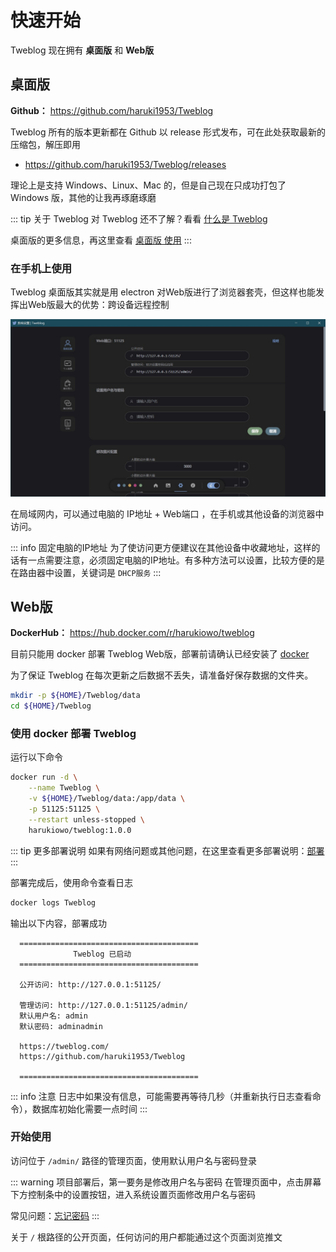 # 快速开始

Tweblog 现在拥有 **桌面版** 和 **Web版**

## 桌面版

**Github：** https://github.com/haruki1953/Tweblog

Tweblog 所有的版本更新都在 Github 以 release 形式发布，可在此处获取最新的压缩包，解压即用
- https://github.com/haruki1953/Tweblog/releases

理论上是支持 Windows、Linux、Mac 的，但是自己现在只成功打包了 Windows 版，其他的让我再琢磨琢磨

::: tip 关于 Tweblog
对 Tweblog 还不了解？看看 [什么是 Tweblog](./what-is-tweblog)

桌面版的更多信息，再这里查看 [桌面版 使用](./desktop)
:::

### 在手机上使用

Tweblog 桌面版其实就是用 electron 对Web版进行了浏览器套壳，但这样也能发挥出Web版最大的优势：跨设备远程控制

![](./assets/2025-02-01_211451.jpg)

在局域网内，可以通过电脑的 IP地址 + Web端口 ，在手机或其他设备的浏览器中访问。

::: info 固定电脑的IP地址
为了使访问更方便建议在其他设备中收藏地址，这样的话有一点需要注意，必须固定电脑的IP地址。有多种方法可以设置，比较方便的是在路由器中设置，关键词是 `DHCP服务`
:::

## Web版

**DockerHub：** https://hub.docker.com/r/harukiowo/tweblog

目前只能用 docker 部署 Tweblog Web版，部署前请确认已经安装了 [docker](https://docs.docker.com/)

为了保证 Tweblog 在每次更新之后数据不丢失，请准备好保存数据的文件夹。
```sh
mkdir -p ${HOME}/Tweblog/data
cd ${HOME}/Tweblog
```

### 使用 docker 部署 Tweblog
运行以下命令
```sh
docker run -d \
	--name Tweblog \
	-v ${HOME}/Tweblog/data:/app/data \
	-p 51125:51125 \
	--restart unless-stopped \
	harukiowo/tweblog:1.0.0
```

::: tip 更多部署说明
如果有网络问题或其他问题，在这里查看更多部署说明：[部署](./deploy.md)
:::

部署完成后，使用命令查看日志
```sh
docker logs Tweblog
```

输出以下内容，部署成功
```
  ========================================
              Tweblog 已启动
  ========================================
  
  公开访问: http://127.0.0.1:51125/
  
  管理访问: http://127.0.0.1:51125/admin/
  默认用户名: admin
  默认密码: adminadmin

  https://tweblog.com/
  https://github.com/haruki1953/Tweblog
  
  ========================================
```
::: info 注意
日志中如果没有信息，可能需要再等待几秒（并重新执行日志查看命令），数据库初始化需要一点时间
:::

### 开始使用
访问位于 `/admin/` 路径的管理页面，使用默认用户名与密码登录

::: warning 项目部署后，第一要务是修改用户名与密码
在管理页面中，点击屏幕下方控制条中的设置按钮，进入系统设置页面修改用户名与密码

常见问题：[忘记密码](faq.md#忘记密码)
:::

关于 `/` 根路径的公开页面，任何访问的用户都能通过这个页面浏览推文
